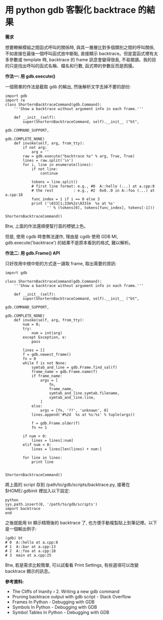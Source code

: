 # 用 python gdb 客製化 backtrace 的結果


**需求**

想要瞭解模組之間函式呼叫的關係時, 與其一層層比對多個類別之間的呼叫關係, 不如直接在最後一個呼叫函式放中斷點, 直接顯示 backtrace。但是當函式裡有太多參數或 template 時, backtrace 的 frame 訊息會變得很長, 不易閱讀。我的目的只是找出呼叫的函式名稱、檔名和行數, 函式帶的參數反而是困擾。

**作法一: 用 gdb.execute()**

一個簡單的作法是截取 gdb 的輸出, 然後解析文字去掉不要的部份:
```
import gdb
import re
class ShorternBacktraceCommand(gdb.Command):
    '''Show a backtrace without argument info in each frame.'''

    def __init__(self):
        super(ShorternBacktraceCommand, self).__init__ ("bt",
                                                        gdb.COMMAND_SUPPORT,
                                                        gdb.COMPLETE_NONE)
    def invoke(self, arg, from_tty):
        if not arg:
            arg = ''
        raw = gdb.execute("backtrace %s" % arg, True, True)
        lines = raw.split('\n')
        for i, line in enumerate(lines):
            if not line:
                continue

            tokens = line.split()
            # first line format: e.g., #0  A::hello (...) at a.cpp:8
            # the rest         : e.g., #2  0x0..0 in A::foo (...) at a.cpp:18
            func_index = 1 if i == 0 else 3
            print ('\033[1;33m%2s\033[m  %s at %s'
                   '' % (tokens[0], tokens[func_index], tokens[-1]))

ShorternBacktraceCommand()
```

Btw, 上面的作法還順便幫行首的標號上色。

但是, 使用 cgdb 時會無法運作, 理由是 cgdb 使用 GDB MI, gdb.execute('backtrace') 的結果不是原本看到的格式, 難以解析。

**作法二: 用 gdb.Frame() API**

只好改用中規中矩的方式逐一讀取 frame, 取出需要的資訊:
```
import gdb

class ShorternBacktraceCommand(gdb.Command):
    '''Show a backtrace without argument info in each frame.'''

    def __init__(self):
        super(ShorternBacktraceCommand, self).__init__ ("bt",
                                                        gdb.COMMAND_SUPPORT,
                                                        gdb.COMPLETE_NONE)
    def invoke(self, arg, from_tty):
        num = 0;
        try:
            num = int(arg)
        except Exception, e:
            pass

        lines = []
        f = gdb.newest_frame()
        fn = 0
        while f is not None:
            symtab_and_line = gdb.Frame.find_sal(f)
            frame_name = gdb.Frame.name(f)
            if frame_name:
                args = [
                    fn,
                    frame_name,
                    symtab_and_line.symtab.filename,
                    symtab_and_line.line,
                ]
            else:
                args = [fn, '??', 'unknown', 0]
            lines.append('#%2d  %s at %s:%s' % tuple(args))

            f = gdb.Frame.older(f)
            fn += 1

        if num > 0:
            lines = lines[:num]
        elif num < 0:
            lines = lines[len(lines) + num:]

        for line in lines:
            print line


ShorternBacktraceCommand()
```

將上面的 script 存到 /path/to/gdb/scripts/backtrace.py, 接著在 $HOME/.gdbinit 裡加入以下設定:

```
python
sys.path.insert(0, '/path/to/gdb/scripts')
import backtrace
end
```

之後就能用 bt 顯示精簡後的 backtrace 了, 也方便手動複製貼上到筆記裡。以下是一個輸出例子:

```
(gdb) bt
# 0  A::hello at a.cpp:8
# 1  A::bar at a.cpp:13
# 2  A::foo at a.cpp:18
# 3  main at a.cpp:25
```

Btw, 若是需求比較簡單, 可以試看看 Print Settings, 有些選項可以改變 backtrace 顯示的訊息。

**參考資料:**

- The Cliffs of Inanity › 2. Writing a new gdb command
- Pruning backtrace output with gdb script - Stack Overflow
- Frames In Python - Debugging with GDB
- Symbols In Python - Debugging with GDB
- Symbol Tables In Python - Debugging with GDB
